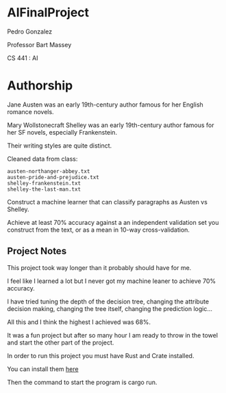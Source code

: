 # AIFinalProject
Pedro Gonzalez

Professor Bart Massey

CS 441 : AI

# Authorship

Jane Austen was an early 19th-century author famous for her English romance novels. 

Mary Wollstonecraft Shelley was an early 19th-century author famous for her SF novels, especially Frankenstein. 

Their writing styles are quite distinct.

Cleaned data from class:

    austen-northanger-abbey.txt
    austen-pride-and-prejudice.txt
    shelley-frankenstein.txt
    shelley-the-last-man.txt

Construct a machine learner that can classify paragraphs as Austen vs Shelley. 

Achieve at least 70% accuracy against a an independent validation set you construct from the text, or as a mean in 10-way cross-validation.

## Project Notes

This project took way longer than it probably should have for me. 

I feel like I learned a lot but I never got my machine leaner to achieve 70% accuracy. 

I have tried tuning the depth of the decision tree, changing the attribute decision making, changing the tree itself, changing the prediction logic... 

All this and I think the highest I achieved was 68%. 

It was a fun project but after so many hour I am ready to throw in the towel and start the other part of the project.

In order to run this project you must have Rust and Crate installed.

You can install them [here](https://www.rust-lang.org/)

Then the command to start the program is cargo run.